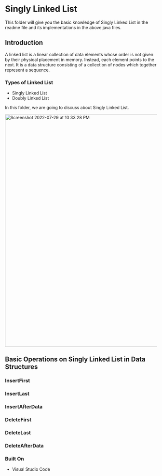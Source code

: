 # Singly Linked List

This folder will give you the basic knowledge of Singly Linked List in the readme file and its implementations in the above java files.

## Introduction

A linked list is a linear collection of data elements whose order is not given by their physical placement in memory. Instead, each element points to the next. It is a data structure consisting of a collection of nodes which together represent a sequence.

### Types of Linked List
- Singly Linked List
- Doubly Linked List

In this folder, we are going to discuss about Singly Linked List.

<img width="767" alt="Screenshot 2022-07-29 at 10 33 28 PM" src="https://user-images.githubusercontent.com/64159652/181809467-ffe19c42-2e41-4a9e-a972-c2927eaf6b9e.png">

## Basic Operations on Singly Linked List in Data Structures

### InsertFirst

### InsertLast

### InsertAfterData

### DeleteFirst

### DeleteLast

### DeleteAfterData


### Built On
-  Visual Studio Code

